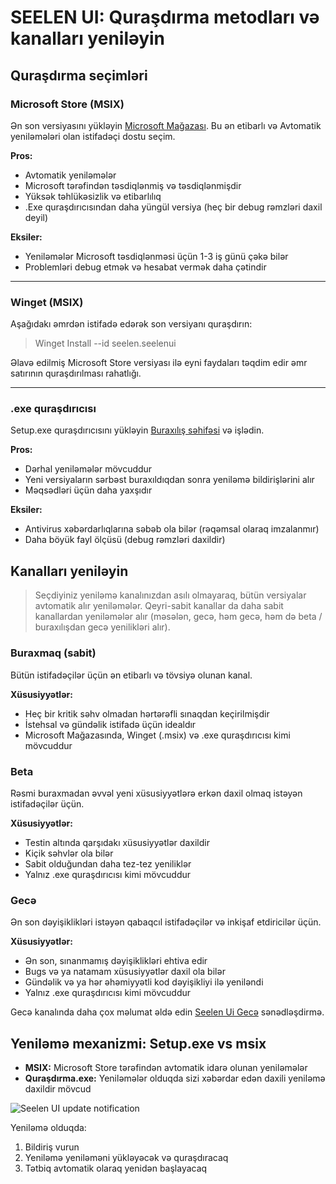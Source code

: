 # SEELEN UI: Quraşdırma metodları və kanalları yeniləyin

## Quraşdırma seçimləri

### Microsoft Store (MSIX)

Ən son versiyasını yükləyin
[Microsoft Mağazası](https://www.microsoft.com/store). Bu ən etibarlı və
Avtomatik yeniləmələri olan istifadəçi dostu seçim.

**Pros:**

- Avtomatik yeniləmələr
- Microsoft tərəfindən təsdiqlənmiş və təsdiqlənmişdir
- Yüksək təhlükəsizlik və etibarlılıq
- .Exe quraşdırıcısından daha yüngül versiya (heç bir debug rəmzləri daxil
  deyil)

**Eksiler:**

- Yeniləmələr Microsoft təsdiqlənməsi üçün 1-3 iş günü çəkə bilər
- Problemləri debug etmək və hesabat vermək daha çətindir

---

### Winget (MSIX)

Aşağıdakı əmrdən istifadə edərək son versiyanı quraşdırın:

> Winget Install --id seelen.seelenui

Əlavə edilmiş Microsoft Store versiyası ilə eyni faydaları təqdim edir əmr
satırının quraşdırılması rahatlığı.

---

### .exe quraşdırıcısı

Setup.exe quraşdırıcısını yükləyin
[Buraxılış səhifəsi](https://github.com/eythaann/Seelen-UI/releases) və işlədin.

**Pros:**

- Dərhal yeniləmələr mövcuddur
- Yeni versiyaların sərbəst buraxıldıqdan sonra yeniləmə bildirişlərini alır
- Məqsədləri üçün daha yaxşıdır

**Eksiler:**

- Antivirus xəbərdarlıqlarına səbəb ola bilər (rəqəmsal olaraq imzalanmır)
- Daha böyük fayl ölçüsü (debug rəmzləri daxildir)

## Kanalları yeniləyin

> Seçdiyiniz yeniləmə kanalınızdan asılı olmayaraq, bütün versiyalar avtomatik
> alır yeniləmələr. Qeyri-sabit kanallar da daha sabit kanallardan yeniləmələr
> alır (məsələn, gecə, həm gecə, həm də beta / buraxılışdan gecə yenilikləri
> alır).

### Buraxmaq (sabit)

Bütün istifadəçilər üçün ən etibarlı və tövsiyə olunan kanal.

**Xüsusiyyətlər:**

- Heç bir kritik səhv olmadan hərtərəfli sınaqdan keçirilmişdir
- İstehsal və gündəlik istifadə üçün idealdır
- Microsoft Mağazasında, Winget (.msix) və .exe quraşdırıcısı kimi mövcuddur

### Beta

Rəsmi buraxmadan əvvəl yeni xüsusiyyətlərə erkən daxil olmaq istəyən
istifadəçilər üçün.

**Xüsusiyyətlər:**

- Testin altında qarşıdakı xüsusiyyətlər daxildir
- Kiçik səhvlər ola bilər
- Sabit olduğundan daha tez-tez yeniliklər
- Yalnız .exe quraşdırıcısı kimi mövcuddur

### Gecə

Ən son dəyişiklikləri istəyən qabaqcıl istifadəçilər və inkişaf etdiricilər
üçün.

**Xüsusiyyətlər:**

- Ən son, sınanmamış dəyişiklikləri ehtiva edir
- Bugs və ya natamam xüsusiyyətlər daxil ola bilər
- Gündəlik və ya hər əhəmiyyətli kod dəyişikliyi ilə yeniləndi
- Yalnız .exe quraşdırıcısı kimi mövcuddur

Gecə kanalında daha çox məlumat əldə edin
[Seelen Ui Gecə](https://seelen.io/blog/nightly) sənədləşdirmə.

## Yeniləmə mexanizmi: Setup.exe vs msix

- **MSIX:** Microsoft Store tərəfindən avtomatik idarə olunan yeniləmələr
- **Quraşdırma.exe:** Yeniləmələr olduqda sizi xəbərdar edən daxili yeniləmə
  daxildir mövcud

![Seelen UI update notification](https://github.com/Seelen-Inc/slu-blog/blob/master/blog/seelen-ui-distribution-channels/image.png?raw=true)

Yeniləmə olduqda:

1. Bildiriş vurun
2. Yeniləmə yeniləməni yükləyəcək və quraşdıracaq
3. Tətbiq avtomatik olaraq yenidən başlayacaq
